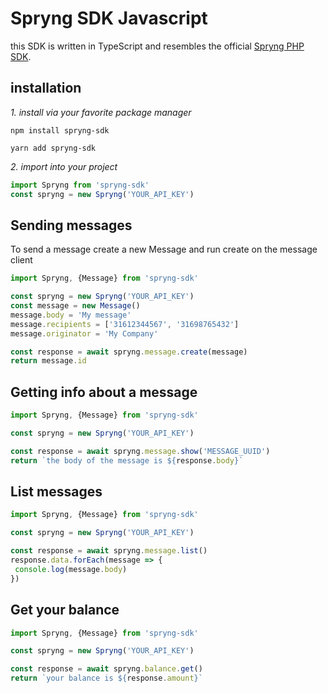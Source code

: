 # Spryng SDK Javascript

this SDK is written in TypeScript and resembles the official [Spryng PHP SDK](https://github.com/Spryng/rest-api-php).

## installation

*1. install via your favorite package manager*

`npm install spryng-sdk`

`yarn add spryng-sdk`

*2. import into your project*

```typescript
import Spryng from 'spryng-sdk'
const spryng = new Spryng('YOUR_API_KEY')
```

## Sending messages

To send a message create a new Message and run create on the message client

```typescript
import Spryng, {Message} from 'spryng-sdk'

const spryng = new Spryng('YOUR_API_KEY')
const message = new Message()
message.body = 'My message'
message.recipients = ['31612344567', '31698765432']
message.originator = 'My Company'

const response = await spryng.message.create(message)
return message.id
```

## Getting info about a message

```typescript
import Spryng, {Message} from 'spryng-sdk'

const spryng = new Spryng('YOUR_API_KEY')

const response = await spryng.message.show('MESSAGE_UUID')
return `the body of the message is ${response.body}`
```

## List messages

```typescript
import Spryng, {Message} from 'spryng-sdk'

const spryng = new Spryng('YOUR_API_KEY')

const response = await spryng.message.list()
response.data.forEach(message => {
 console.log(message.body)
})
```

## Get your balance

```typescript
import Spryng, {Message} from 'spryng-sdk'

const spryng = new Spryng('YOUR_API_KEY')

const response = await spryng.balance.get()
return `your balance is ${response.amount}`
```
